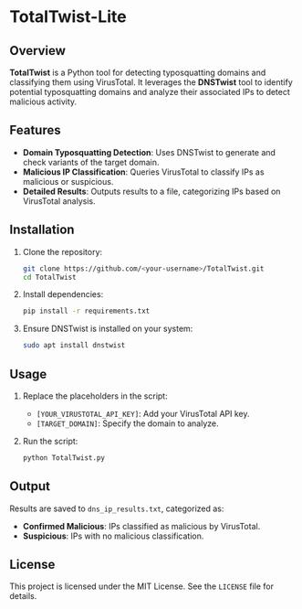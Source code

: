 # TotalTwist-Lite

## Overview
**TotalTwist** is a Python tool for detecting typosquatting domains and classifying them using VirusTotal. It leverages the **DNSTwist** tool to identify potential typosquatting domains and analyze their associated IPs to detect malicious activity.

## Features
- **Domain Typosquatting Detection**: Uses DNSTwist to generate and check variants of the target domain.
- **Malicious IP Classification**: Queries VirusTotal to classify IPs as malicious or suspicious.
- **Detailed Results**: Outputs results to a file, categorizing IPs based on VirusTotal analysis.

## Installation
1. Clone the repository:
   ```bash
   git clone https://github.com/<your-username>/TotalTwist.git
   cd TotalTwist
   ```
2. Install dependencies:
   ```bash
   pip install -r requirements.txt
   ```
3. Ensure DNSTwist is installed on your system:
   ```bash
   sudo apt install dnstwist
   ```

## Usage
1. Replace the placeholders in the script:
   - `[YOUR_VIRUSTOTAL_API_KEY]`: Add your VirusTotal API key.
   - `[TARGET_DOMAIN]`: Specify the domain to analyze.

2. Run the script:
   ```bash
   python TotalTwist.py
   ```

## Output
Results are saved to `dns_ip_results.txt`, categorized as:
- **Confirmed Malicious**: IPs classified as malicious by VirusTotal.
- **Suspicious**: IPs with no malicious classification.

## License
This project is licensed under the MIT License. See the `LICENSE` file for details.
